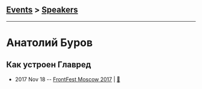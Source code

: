 ## [Events](../README.md) > [Speakers](../speakers.md)
---

# Анатолий Буров

## Как устроен Главред
- 2017 Nov 18 -- [FrontFest Moscow 2017](https://youtu.be/HTzoQBPltY8)  | [:notebook:](https://speakerdeck.com/frontfest/anatolii-burov)  
